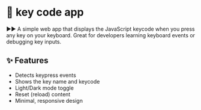 # 🔑 key code app

▶▶ A simple web app that displays the JavaScript keycode when you press any key on your keyboard. Great for developers learning keyboard events or debugging key inputs.



## ✨ Features

- Detects keypress events
- Shows the key name and keycode
- Light/Dark mode toggle
- Reset (reload) content
- Minimal, responsive design



 
